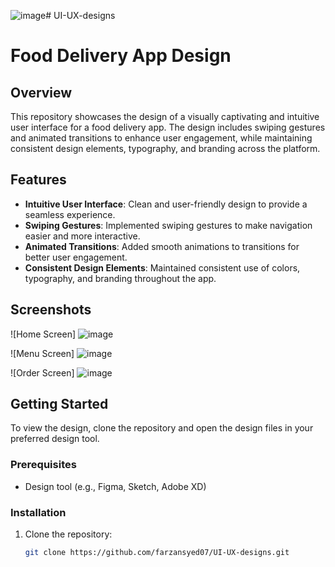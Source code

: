 ![image](https://github.com/user-attachments/assets/d7175c84-5cc2-4d06-9f90-9609028dedd9)# UI-UX-designs
# Food Delivery App Design

## Overview
This repository showcases the design of a visually captivating and intuitive user interface for a food delivery app. The design includes swiping gestures and animated transitions to enhance user engagement, while maintaining consistent design elements, typography, and branding across the platform.

## Features
- **Intuitive User Interface**: Clean and user-friendly design to provide a seamless experience.
- **Swiping Gestures**: Implemented swiping gestures to make navigation easier and more interactive.
- **Animated Transitions**: Added smooth animations to transitions for better user engagement.
- **Consistent Design Elements**: Maintained consistent use of colors, typography, and branding throughout the app.

## Screenshots
![Home Screen]
![image](https://github.com/user-attachments/assets/82b73eb1-e2b6-40c9-a8a2-c39606c21686)


![Menu Screen]
![image](https://github.com/user-attachments/assets/c48c77a5-e168-41f2-a006-2ac6dab99359)


![Order Screen]
![image](https://github.com/user-attachments/assets/996c45ed-2564-4023-ada1-979b532f08c9)


## Getting Started
To view the design, clone the repository and open the design files in your preferred design tool.

### Prerequisites
- Design tool (e.g., Figma, Sketch, Adobe XD)

### Installation
1. Clone the repository:
   ```bash
   git clone https://github.com/farzansyed07/UI-UX-designs.git
